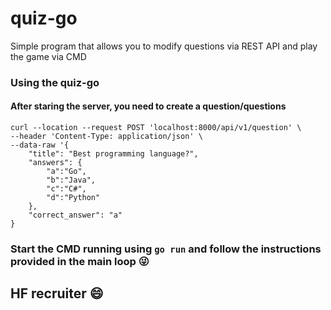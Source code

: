 # quiz-go

Simple program that allows you to modify questions via REST API
and play the game via CMD

### Using the quiz-go

#### After staring the server, you need to create a question/questions
```bigquery
curl --location --request POST 'localhost:8000/api/v1/question' \
--header 'Content-Type: application/json' \
--data-raw '{
    "title": "Best programming language?",
    "answers": {
        "a":"Go",
        "b":"Java",
        "c":"C#",
        "d":"Python"
    },
    "correct_answer": "a"
}
```
### Start the CMD running using ```go run``` and follow the instructions provided in the main loop :stuck_out_tongue_winking_eye:
## HF recruiter :smile:

